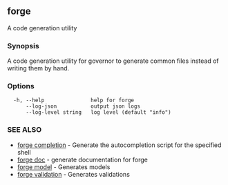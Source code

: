 ## forge

A code generation utility

### Synopsis

A code generation utility for governor to generate common files instead
of writing them by hand.

### Options

```
  -h, --help               help for forge
      --log-json           output json logs
      --log-level string   log level (default "info")
```

### SEE ALSO

* [forge completion](forge_completion.md)	 - Generate the autocompletion script for the specified shell
* [forge doc](forge_doc.md)	 - generate documentation for forge
* [forge model](forge_model.md)	 - Generates models
* [forge validation](forge_validation.md)	 - Generates validations

